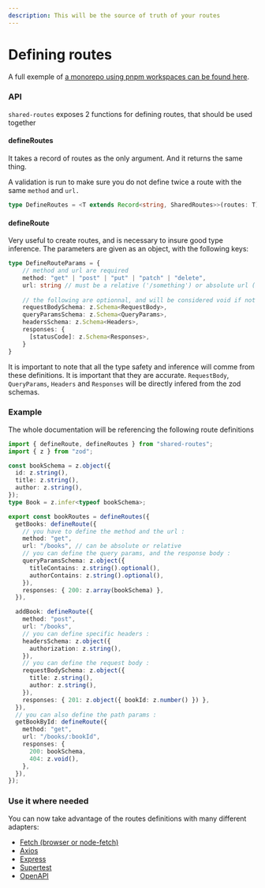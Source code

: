 ```yaml
---
description: This will be the source of truth of your routes
---
```


# Defining routes

A full exemple of [a monorepo using pnpm workspaces can be found here](https://github.com/JeromeBu/shared-routes-demo).

### API

`shared-routes` exposes 2 functions for defining routes, that should be used together

#### defineRoutes

It takes a record of routes as the only argument. And it returns the same thing.

A validation is run to make sure you do not define twice a route with the same `method` and `url.`

```typescript
type DefineRoutes = <T extends Record<string, SharedRoutes>>(routes: T) => T
```

#### defineRoute

Very useful to create routes, and is necessary to insure good type inference. The parameters are given as an object, with the following keys:

```typescript
type DefineRouteParams = {
    // method and url are required
    method: "get" | "post" | "put" | "patch" | "delete",
    url: string // must be a relative ('/something') or absolute url ('https://placeholder.com')
    
    // the following are optionnal, and will be considered void if not provided
    requestBodySchema: z.Schema<RequestBody>,
    queryParamsSchema: z.Schema<QueryParams>,
    headersSchema: z.Schema<Headers>,
    responses: {
      [statusCode]: z.Schema<Responses>,
    }
}
```

It is important to note that all the type safety and inference will comme from these definitions. It is important that they are accurate. `RequestBody`, `QueryParams`, `Headers` and `Responses` will be directly infered from the zod schemas.

### Example

The whole documentation will be referencing the following route definitions&#x20;

```typescript
import { defineRoute, defineRoutes } from "shared-routes";
import { z } from "zod";

const bookSchema = z.object({
  id: z.string(),
  title: z.string(),
  author: z.string(),
});
type Book = z.infer<typeof bookSchema>;

export const bookRoutes = defineRoutes({
  getBooks: defineRoute({
    // you have to define the method and the url :
    method: "get",
    url: "/books", // can be absolute or relative
    // you can define the query params, and the response body :
    queryParamsSchema: z.object({
      titleContains: z.string().optional(),
      authorContains: z.string().optional(),
    }),
    responses: { 200: z.array(bookSchema) },
  }),

  addBook: defineRoute({
    method: "post",
    url: "/books",
    // you can define specific headers :
    headersSchema: z.object({
      authorization: z.string(),
    }),
    // you can define the request body :
    requestBodySchema: z.object({
      title: z.string(),
      author: z.string(),
    }),
    responses: { 201: z.object({ bookId: z.number() }) },
  }),
  // you can also define the path params :
  getBookById: defineRoute({
    method: "get",
    url: "/books/:bookId",
    responses: {
      200: bookSchema,
      404: z.void(),
    },
  }),
});
```

### Use it where needed

You can now take advantage of the routes definitions with many different adapters:

* [Fetch (browser or node-fetch)](adapters/fetch-browser-or-node-fetch.md)
* [Axios](adapters/axios.md)
* [Express](adapters/express.md)
* [Supertest](adapters/supertest.md)
* [OpenAPI](adapters/openapi.md)
